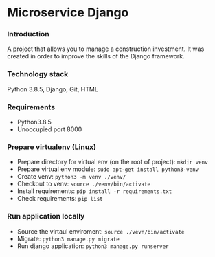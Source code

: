 # Microservice Django #

### Introduction ###

A project that allows you to manage a construction investment. 
It was created in order to improve the skills of the Django framework.

### Technology stack ###
Python 3.8.5, Django, Git, HTML

### Requirements ###
* Python3.8.5
* Unoccupied port 8000

### Prepare virtualenv (Linux) ###

* Prepare directory for virtual env (on the root of project):
	`mkdir venv`
* Prepare virtual env module:
	`sudo apt-get install python3-venv`
* Create venv:
	`python3 -m venv ./venv/`
* Checkout to venv:
	`source ./venv/bin/activate`
* Install requirements:
	`pip install -r requirements.txt`
* Check requirements:
	`pip list`

### Run application locally ###

* Source the virtaul enviroment:
	`source ./vevn/bin/activate`
* Migrate:
	`python3 manage.py migrate`
* Run django application:
	`python3 manage.py runserver`